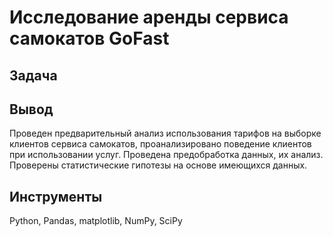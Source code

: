 # Исследование аренды сервиса самокатов GoFast


## Задача

  


## Вывод
  Проведен предварительный анализ использования тарифов на выборке клиентов сервиса самокатов,
  проанализировано поведение клиентов при использовании услуг. Проведена предобработка
  данных, их анализ. Проверены статистические гипотезы на основе имеющихся данных.

## Инструменты 
 Python, Pandas, matplotlib, NumPy, SciPy
